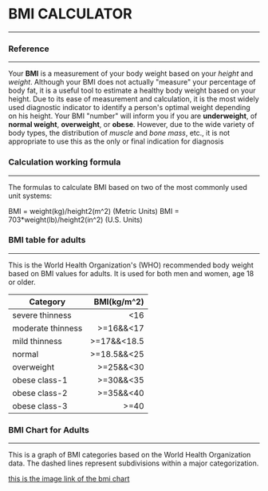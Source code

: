 # BMI CALCULATOR
-----------------



### Reference
------------

Your **BMI** is a measurement of your body weight based on your *height* and *weight*. Although your BMI does not actually "measure" your percentage of body fat, it is a useful tool to estimate a healthy body weight based on your height. Due to its ease of measurement and calculation, it is the most widely used diagnostic indicator to identify a person's optimal weight depending on his height. Your BMI "number" will inform you if you are **underweight**, of **normal weight**, **overweight**, or **obese**. However, due to the wide variety of body types, the distribution of *muscle* and *bone mass*, etc., it is not appropriate to use this as the only or final indication for diagnosis


### Calculation working formula
------------------------------

The formulas to calculate BMI based on two of the most commonly used unit systems:

BMI = weight(kg)/height2(m^2)         (Metric Units)
BMI = 703*weight(lb)/height2(in^2)         (U.S. Units)

### BMI table for adults
-----------------------

This is the World Health Organization's (WHO) recommended body weight based on BMI values for adults. It is used for both men and women, age 18 or older.

|Category           |BMI(kg/m^2) |
|-------------------|-----------:|
|severe thinness    |  <16       |
|moderate thinness  |>=16&&<17   |
|mild thinness      |>=17&&<18.5 |
|normal             |>=18.5&&<25 |
|overweight         |>=25&&<30   |
|obese class-1      |>=30&&<35   |
|obese class-2      |>=35&&<40   |
|obese class-3      |>=40        |




### BMI Chart for Adults
-----------------------

This is a graph of BMI categories based on the World Health Organization data. The dashed lines represent subdivisions within a major categorization.


[this is the image link of the bmi chart](http://d26tpo4cm8sb6k.cloudfront.net/img/bmi-chart.gif)

